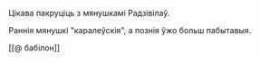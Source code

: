 Цікава пакруціць з мянушкамі Радзівілаў.

Раннія мянушкі "каралеўскія", а познія ўжо больш пабытавыя.

[[@ бабілон]]
